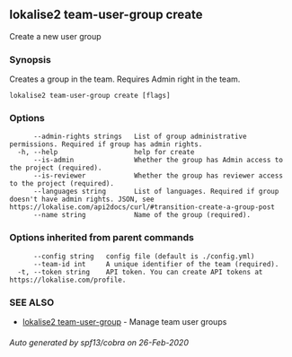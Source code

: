 ## lokalise2 team-user-group create

Create a new user group

### Synopsis

Creates a group in the team. Requires Admin right in the team.

```
lokalise2 team-user-group create [flags]
```

### Options

```
      --admin-rights strings   List of group administrative permissions. Required if group has admin rights.
  -h, --help                   help for create
      --is-admin               Whether the group has Admin access to the project (required).
      --is-reviewer            Whether the group has reviewer access to the project (required).
      --languages string       List of languages. Required if group doesn't have admin rights. JSON, see https://lokalise.com/api2docs/curl/#transition-create-a-group-post
      --name string            Name of the group (required).
```

### Options inherited from parent commands

```
      --config string   config file (default is ./config.yml)
      --team-id int     A unique identifier of the team (required).
  -t, --token string    API token. You can create API tokens at https://lokalise.com/profile.
```

### SEE ALSO

* [lokalise2 team-user-group](lokalise2_team-user-group.md)	 - Manage team user groups

###### Auto generated by spf13/cobra on 26-Feb-2020
